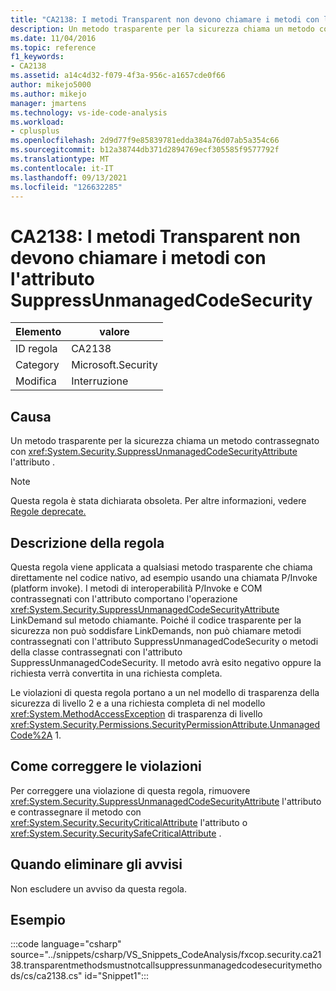 ```yaml
---
title: "CA2138: I metodi Transparent non devono chiamare i metodi con l'attributo SuppressUnmanagedCodeSecurity"
description: Un metodo trasparente per la sicurezza chiama un metodo contrassegnato con l'attributo System.Security.SuppressUnmanagedCodeSecurityAttribute.
ms.date: 11/04/2016
ms.topic: reference
f1_keywords:
- CA2138
ms.assetid: a14c4d32-f079-4f3a-956c-a1657cde0f66
author: mikejo5000
ms.author: mikejo
manager: jmartens
ms.technology: vs-ide-code-analysis
ms.workload:
- cplusplus
ms.openlocfilehash: 2d9d77f9e85839781edda384a76d07ab5a354c66
ms.sourcegitcommit: b12a38744db371d2894769ecf305585f9577792f
ms.translationtype: MT
ms.contentlocale: it-IT
ms.lasthandoff: 09/13/2021
ms.locfileid: "126632285"
---
```

# <a name="ca2138-transparent-methods-must-not-call-methods-with-the-suppressunmanagedcodesecurity-attribute"></a>CA2138: I metodi Transparent non devono chiamare i metodi con l'attributo SuppressUnmanagedCodeSecurity

|Elemento|valore|
|-|-|
|ID regola|CA2138|
|Category|Microsoft.Security|
|Modifica|Interruzione|

## <a name="cause"></a>Causa
Un metodo trasparente per la sicurezza chiama un metodo contrassegnato con <xref:System.Security.SuppressUnmanagedCodeSecurityAttribute> l'attributo .

> [!NOTE]
> Questa regola è stata dichiarata obsoleta. Per altre informazioni, vedere [Regole deprecate.](fxcop-unported-deprecated-rules.md)

## <a name="rule-description"></a>Descrizione della regola
Questa regola viene applicata a qualsiasi metodo trasparente che chiama direttamente nel codice nativo, ad esempio usando una chiamata P/Invoke (platform invoke). I metodi di interoperabilità P/Invoke e COM contrassegnati con l'attributo comportano l'operazione <xref:System.Security.SuppressUnmanagedCodeSecurityAttribute> LinkDemand sul metodo chiamante. Poiché il codice trasparente per la sicurezza non può soddisfare LinkDemands, non può chiamare metodi contrassegnati con l'attributo SuppressUnmanagedCodeSecurity o metodi della classe contrassegnati con l'attributo SuppressUnmanagedCodeSecurity. Il metodo avrà esito negativo oppure la richiesta verrà convertita in una richiesta completa.

Le violazioni di questa regola portano a un nel modello di trasparenza della sicurezza di livello 2 e a una richiesta completa di nel modello <xref:System.MethodAccessException> di trasparenza di livello <xref:System.Security.Permissions.SecurityPermissionAttribute.UnmanagedCode%2A> 1.

## <a name="how-to-fix-violations"></a>Come correggere le violazioni
Per correggere una violazione di questa regola, rimuovere <xref:System.Security.SuppressUnmanagedCodeSecurityAttribute> l'attributo e contrassegnare il metodo con <xref:System.Security.SecurityCriticalAttribute> l'attributo o <xref:System.Security.SecuritySafeCriticalAttribute> .

## <a name="when-to-suppress-warnings"></a>Quando eliminare gli avvisi
Non escludere un avviso da questa regola.

## <a name="example"></a>Esempio
:::code language="csharp" source="../snippets/csharp/VS_Snippets_CodeAnalysis/fxcop.security.ca2138.transparentmethodsmustnotcallsuppressunmanagedcodesecuritymethods/cs/ca2138.cs" id="Snippet1":::
